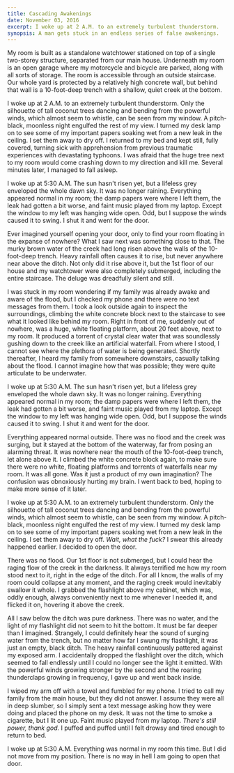 ```yaml
---
title: Cascading Awakenings
date: November 03, 2016
excerpt: I woke up at 2 A.M. to an extremely turbulent thunderstorm.
synopsis: A man gets stuck in an endless series of false awakenings.
---
```


My room is built as a standalone watchtower stationed on top of a single two-storey structure, separated from our main house. Underneath my room is an open garage where my motorcycle and bicycle are parked, along with all sorts of storage. The room is accessible through an outside staircase. Our whole yard is protected by a relatively high concrete wall, but behind that wall is a 10-foot-deep trench with a shallow, quiet creek at the bottom.

I woke up at 2 A.M. to an extremely turbulent thunderstorm. Only the silhouette of tall coconut trees dancing and bending from the powerful winds, which almost seem to whistle, can be seen from my window. A pitch-black, moonless night engulfed the rest of my view. I turned my desk lamp on to see some of my important papers soaking wet from a new leak in the ceiling. I set them away to dry off. I returned to my bed and kept still, fully covered, turning sick with apprehension from previous traumatic experiences with devastating typhoons. I was afraid that the huge tree next to my room would come crashing down to my direction and kill me. Several minutes later, I managed to fall asleep.

I woke up at 5:30 A.M. The sun hasn't risen yet, but a lifeless grey enveloped the whole dawn sky. It was no longer raining. Everything appeared normal in my room; the damp papers were where I left them, the leak had gotten a bit worse, and faint music played from my laptop. Except the window to my left was hanging wide open. Odd, but I suppose the winds caused it to swing. I shut it and went for the door.

Ever imagined yourself opening your door, only to find your room floating in the expanse of nowhere? What I saw next was something close to that. The murky brown water of the creek had long risen above the walls of the 10-foot-deep trench. Heavy rainfall often causes it to rise, but never anywhere near above the ditch. Not only did it rise above it, but the 1st floor of our house and my watchtower were also completely submerged, including the entire staircase. The deluge was dreadfully silent and still.

I was stuck in my room wondering if my family was already awake and aware of the flood, but I checked my phone and there were no text messages from them. I took a look outside again to inspect the surroundings, climbing the white concrete block next to the staircase to see what it looked like behind my room. Right in front of me, suddenly out of nowhere, was a huge, white floating platform, about 20 feet above, next to my room. It produced a torrent of crystal clear water that was soundlessly gushing down to the creek like an artificial waterfall. From where I stood, I cannot see where the plethora of water is being generated. Shortly thereafter, I heard my family from somewhere downstairs, casually talking about the flood. I cannot imagine how that was possible; they were quite articulate to be underwater.

I woke up at 5:30 A.M. The sun hasn't risen yet, but a lifeless grey enveloped the whole dawn sky. It was no longer raining. Everything appeared normal in my room; the damp papers were where I left them, the leak had gotten a bit worse, and faint music played from my laptop. Except the window to my left was hanging wide open. Odd, but I suppose the winds caused it to swing. I shut it and went for the door.

Everything appeared normal outside. There was no flood and the creek was surging, but it stayed at the bottom of the waterway, far from posing an alarming threat. It was nowhere near the mouth of the 10-foot-deep trench, let alone above it. I climbed the white concrete block again, to make sure there were no white, floating platforms and torrents of waterfalls near my room. It was all gone. Was it just a product of my own imagination? The confusion was obnoxiously hurting my brain. I went back to bed, hoping to make more sense of it later.

I woke up at 5:30 A.M. to an extremely turbulent thunderstorm. Only the silhouette of tall coconut trees dancing and bending from the powerful winds, which almost seem to whistle, can be seen from my window. A pitch-black, moonless night engulfed the rest of my view. I turned my desk lamp on to see some of my important papers soaking wet from a new leak in the ceiling. I set them away to dry off. _Wait, what the fuck?_ I swear this already happened earlier. I decided to open the door.

There was no flood. Our 1st floor is not submerged, but I could hear the raging flow of the creek in the darkness. It always terrified me how my room stood next to it, right in the edge of the ditch. For all I know, the walls of my room could collapse at any moment, and the raging creek would inevitably swallow it whole. I grabbed the flashlight above my cabinet, which was, oddly enough, always conveniently next to me whenever I needed it, and flicked it on, hovering it above the creek.

All I saw below the ditch was pure darkness. There was no water, and the light of my flashlight did not seem to hit the bottom. It must be far deeper than I imagined. Strangely, I could definitely hear the sound of surging water from the trench, but no matter how far I swung my flashlight, it was just an empty, black ditch. The heavy rainfall continuously pattered against my exposed arm. I accidentally dropped the flashlight over the ditch, which seemed to fall endlessly until I could no longer see the light it emitted. With the powerful winds growing stronger by the second and the roaring thunderclaps growing in frequency, I gave up and went back inside.

I wiped my arm off with a towel and fumbled for my phone. I tried to call my family from the main house, but they did not answer. I assume they were all in deep slumber, so I simply sent a text message asking how they were doing and placed the phone on my desk. It was not the time to smoke a cigarette, but I lit one up. Faint music played from my laptop. _There's still power, thank god._ I puffed and puffed until I felt drowsy and tired enough to return to bed.

I woke up at 5:30 A.M. Everything was normal in my room this time. But I did not move from my position. There is no way in hell I am going to open that door.
